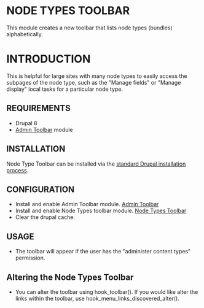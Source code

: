 # NODE TYPES TOOLBAR

This module creates a new toolbar that lists node types (bundles) alphabetically. 

# INTRODUCTION

This is helpful for large sites with many node types to easily access the 
subpages of the node type, such as the "Manage fields" or "Manage display" 
local tasks for a particular node type.


## REQUIREMENTS

* Drupal 8
* [Admin Toolbar](https://www.drupal.org/project/admin_toolbar) module

## INSTALLATION

Node Type Toolbar can be installed via the
[standard Drupal installation process](http://drupal.org/node/895232).

## CONFIGURATION

* Install and enable Admin Toolbar module.
  [Admin Toolbar](https://www.drupal.org/project/admin_toolbar)
* Install and enable Node Types toolbar module.
  [Node Types Toolbar](https://www.drupal.org/project/node_types_toolbar)
* Clear the drupal cache.

## USAGE

* The toolbar will appear if the user has the "administer content types" 
permission.

## Altering the Node Types Toolbar

* You can alter the toolbar using hook_toolbar().  If you would like alter the 
links within the toolbar, use hook_menu_links_discovered_alter().
